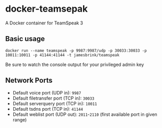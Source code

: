 # docker-teamsepak
A Docker container for TeamSpeak 3

## Basic usage

`docker run --name teamspeak -p 9987:9987/udp -p 30033:30033 -p 10011:10011 -p 41144:41144 -t jamesbrink/teamspeak`

Be sure to watch the console output for your privileged admin key




## Network Ports
* Default voice port (UDP in): `9987`
* Default filetransfer port (TCP in): `30033`
* Default serverquery port (TCP in): `10011`
* Default tsdns port (TCP in): `41144`
* Default weblist port (UDP out): `2011`-`2110` (first available port in given range)

